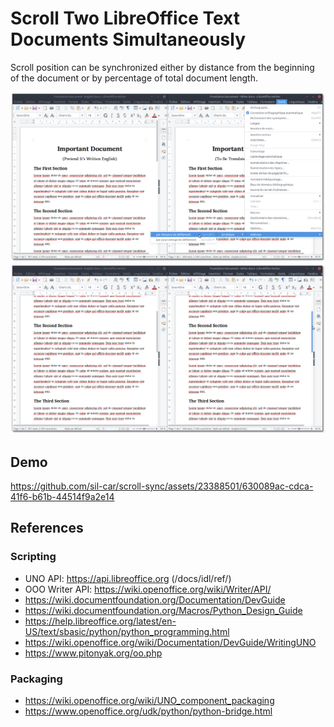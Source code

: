 # Scroll Two LibreOffice Text Documents Simultaneously

Scroll position can be synchronized either by distance from the beginning of the
document or by percentage of total document length.

![menu](data/menu.png)
![scrolling](data/scrolling.png)

## Demo

https://github.com/sil-car/scroll-sync/assets/23388501/630089ac-cdca-41f6-b61b-44514f9a2e14

## References

### Scripting
- UNO API: https://api.libreoffice.org (/docs/idl/ref/)
- OOO Writer API: https://wiki.openoffice.org/wiki/Writer/API/
- https://wiki.documentfoundation.org/Documentation/DevGuide
- https://wiki.documentfoundation.org/Macros/Python_Design_Guide
- https://help.libreoffice.org/latest/en-US/text/sbasic/python/python_programming.html
- https://wiki.openoffice.org/wiki/Documentation/DevGuide/WritingUNO
- https://www.pitonyak.org/oo.php

### Packaging
- https://wiki.openoffice.org/wiki/UNO_component_packaging
- https://www.openoffice.org/udk/python/python-bridge.html
